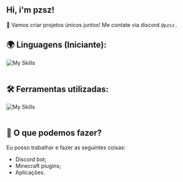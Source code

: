 ## Hi, i'm pzsz!

💫 Vamos criar projetos únicos juntos! Me contate via discord `@pzsz.`

## 🌍 Linguagens (Iniciante):
![My Skills](https://skillicons.dev/icons?i=java,js,python)<br><br>

## 🛠️ Ferramentas utilizadas:
![My Skills](https://skillicons.dev/icons?i=vscode,eclipse,nodejs,discord,idea,github)<br><br>

## 💫 O que podemos fazer?
Eu posso trabalhar e fazer as seguintes coisas:
- Discord bot;
- Minecraft plugins;
- Aplicações.
